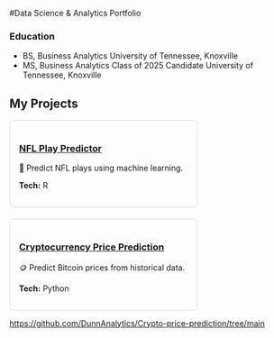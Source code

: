 
#Data Science & Analytics Portfolio

### Education
- BS, Business Analytics University of Tennessee, Knoxville
- MS, Business Analytics Class of 2025 Candidate University of Tennessee, Knoxville

## My Projects

<div style="display: flex; flex-wrap: wrap; gap: 20px;">

  <div style="border: 1px solid #ddd; border-radius: 8px; padding: 16px; width: 300px;">
    <h3><a href="https://github.com/DunnAnalytics/NFLBigData">NFL Play Predictor</a></h3>
    <p>🏈 Predict NFL plays using machine learning.</p>
    <p><strong>Tech:</strong> R </p>
  </div>
    <div style="border: 1px solid #ddd; border-radius: 8px; padding: 16px; width: 300px;">
    <h3><a href="https://github.com/DunnAnalytics/Crypto-price-prediction/tree/main">Cryptocurrency Price Prediction</a></h3>
    <p> 🪙 Predict Bitcoin prices from historical data.</p>
    <p><strong>Tech:</strong> Python </p>
  </div>


</div>


https://github.com/DunnAnalytics/Crypto-price-prediction/tree/main
